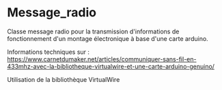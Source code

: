 # Message_radio
Classe message radio pour la transmission d'informations de fonctionnement d'un montage électronique à base d'une carte arduino.

Informations techniques sur :
https://www.carnetdumaker.net/articles/communiquer-sans-fil-en-433mhz-avec-la-bibliotheque-virtualwire-et-une-carte-arduino-genuino/

Utilisation de la bibliothèque VirtualWire


